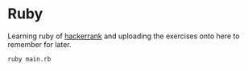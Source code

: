 # Ruby

Learning ruby of [hackerrank](https://www.hackerrank.com/domains/ruby?badge_type=ruby) and uploading the exercises onto here to remember for later.

```bash
ruby main.rb
```
